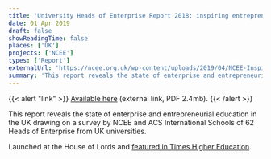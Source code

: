 ```yaml
---
title: 'University Heads of Enterprise Report 2018: inspiring entrepreneurship in education'
date: 01 Apr 2019
draft: false
showReadingTime: false
places: ['UK']
projects: ['NCEE']
types: ['Report']
externalUrl: 'https://ncee.org.uk/wp-content/uploads/2019/04/NCEE-Inspiring-Entrepreneurship-in-Education-2018.pdf'
summary: 'This report reveals the state of enterprise and entrepreneurial education in the UK drawing on a survey by NCEE and ACS International Schools of 62 Heads of Enterprise from UK universities.'
---
```


{{< alert "link" >}}
[Available here](https://ncee.org.uk/wp-content/uploads/2019/04/NCEE-Inspiring-Entrepreneurship-in-Education-2018.pdf) (external link, PDF 2.4mb).
{{< /alert >}}

This report reveals the state of enterprise and entrepreneurial education in the UK drawing on a survey by NCEE and ACS International Schools of 62 Heads of Enterprise from UK universities.

Launched at the House of Lords and [featured in Times Higher Education](https://www.timeshighereducation.com/news/support-entrepreneurship-uk-universities-freefall).